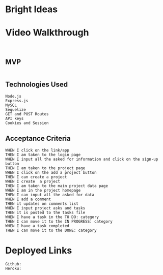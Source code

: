 # Bright Ideas

# Video Walkthrough

```


```

## MVP

```

```
## Technologies Used
```
Node.js
Express.js
MySQL
Sequelize
GET and POST Routes
API keys
Cookies and Session

```
## Acceptance Criteria

```
WHEN I click on the link/app
THEN I am taken to the login page
WHEN I input all the asked for information and click on the sign-up button
THEN I am taken to the project page
WHEN I click on the add a project button
THEN I can create a project 
WHEN I create  a project 
THEN I am taken to the main project data page
WHEN I am in the project homepage
THEN I can input all the asked for data 
WHEN I add a comment 
THEN it updates on comments list
WHEN I input project asks and tasks
THEN it is posted to the tasks file
WHEN I have a task in the TO DO: category
THEN I can move it to the IN PROGRESS: category
WHEN I have a task completed
THEN I can move it to the DONE: category

```
# Deployed Links

```
Github:
Heroku:

```
